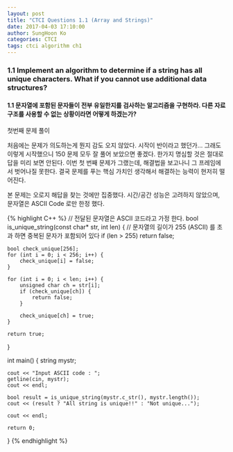 ```yaml
---
layout: post
title: "CTCI Questions 1.1 (Array and Strings)"
date: 2017-04-03 17:10:00
author: SungHoon Ko
categories: CTCI
tags: ctci algorithm ch1
---
```


### 1.1 Implement an algorithm to determine if a string has all unique characters. What if you cannot use additional data structures?
#### 1.1 문자열에 포함된 문자들이 전부 유일한지를 검사하는 알고리즘을 구현하라. 다른 자료구조를 사용할 수 없는 상황이라면 어떻게 하겠는가?

첫번째 문제 풀이

처음에는 문제가 의도하는게 뭔지 감도 오지 않았다.
시작이 반이라고 했던가...
그래도 이렇게 시작했으니 150 문제 모두 잘 풀어 보았으면 좋겠다.
한가지 명심할 것은 절대로 답을 미리 보면 안된다.
이번 첫 번째 문제가 그랬는데, 해결법을 보고나니 그 프레임에서 벗어나질 못한다.
결국 문제를 푸는 핵심 가치인 생각해서 해결하는 능력이 현저히 떨어진다.

본 문제는 오로지 해답을 찾는 것에만 집중했다.
시간/공간 성능은 고려하지 않았으며, 문자열은 ASCII Code 로만 한정 했다.

{% highlight C++ %}
// 전달된 문자열은 ASCII 코드라고 가정 한다.
bool is_unique_string(const char* str, int len)
{
    // 문자열의 길이가 255 (ASCII) 를 초과 하면 중복된 문자가 포함되어 있다
    if (len > 255)
        return false;

    bool check_unique[256];
    for (int i = 0; i < 256; i++) {
        check_unique[i] = false;
    }

    for (int i = 0; i < len; i++) {
        unsigned char ch = str[i];
        if (check_unique[ch]) {
            return false;
        }

        check_unique[ch] = true;
    }

    return true;
}

int main() {
    string mystr;

    cout << "Input ASCII code : ";
    getline(cin, mystr);
    cout << endl;

    bool result = is_unique_string(mystr.c_str(), mystr.length());
    cout << (result ? "All string is unique!!" : "Not unique...");

    cout << endl;

    return 0;
}
{% endhighlight %}
